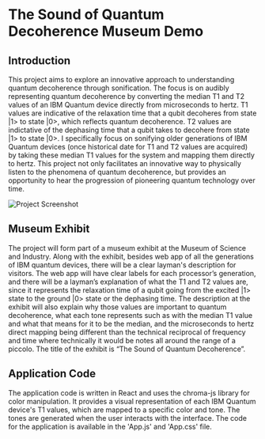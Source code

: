 # The Sound of Quantum Decoherence Museum Demo

## Introduction

This project aims to explore an innovative approach to understanding quantum decoherence through sonification. The focus is on audibly representing quantum decoherence by converting the median T1 and T2 values of an IBM Quantum device directly from microseconds to hertz. T1 values are indicative of the relaxation time that a qubit decoheres from state |1> to state |0>, which reflects quantum decoherence. T2 values are indictative of the dephasing time that a qubit takes to decohere from state |1> to state |0>. I specifically focus on sonifying older generations of IBM Quantum devices (once historical date for T1 and T2 values are acquired) by taking these median T1 values for the system and mapping them directly to hertz. This project not only facilitates an innovative way to physically listen to the phenomena of quantum decoherence, but provides an opportunity to hear the progression of pioneering quantum technology over time.

![Project Screenshot](./Screenshot(693).png "main menu of web app")

## Museum Exhibit

The project will form part of a museum exhibit at the Museum of Science and Industry. Along with the exhibit, besides web app of all the generations of IBM quantum devices, there will be a clear layman's description for visitors. The web app will have clear labels for each processor’s generation, and there will be a layman’s explanation of what the T1 and T2 values are, since it represents the relaxation time of a qubit going from the excited |1> state to the ground |0> state or the dephasing time. The description at the exhibit will also explain why those values are important to quantum decoherence, what each tone represents such as with the median T1 value and what that means for it to be the median, and the microseconds to hertz direct mapping being different than the technical reciprocal of frequency and time where technically it would be notes all around the range of a piccolo. The title of the exhibit is “The Sound of Quantum Decoherence”.

## Application Code

The application code is written in React and uses the chroma-js library for color manipulation. It provides a visual representation of each IBM Quantum device's T1 values, which are mapped to a specific color and tone. The tones are generated when the user interacts with the interface. The code for the application is available in the 'App.js' and 'App.css' file.
